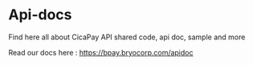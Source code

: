 # Api-docs
Find here all about CicaPay API shared code, api doc, sample and more

Read our docs here : https://bpay.bryocorp.com/apidoc

